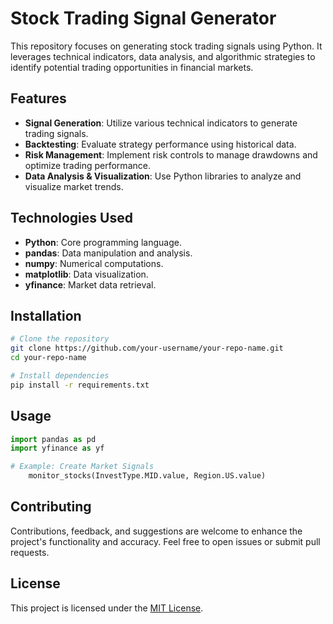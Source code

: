 # Stock Trading Signal Generator

This repository focuses on generating stock trading signals using Python. It leverages technical indicators, data analysis, and algorithmic strategies to identify potential trading opportunities in financial markets. 

## Features
- **Signal Generation**: Utilize various technical indicators to generate trading signals.
- **Backtesting**: Evaluate strategy performance using historical data.
- **Risk Management**: Implement risk controls to manage drawdowns and optimize trading performance.
- **Data Analysis & Visualization**: Use Python libraries to analyze and visualize market trends.

## Technologies Used
- **Python**: Core programming language.
- **pandas**: Data manipulation and analysis.
- **numpy**: Numerical computations.
- **matplotlib**: Data visualization.
- **yfinance**: Market data retrieval.

## Installation
```bash
# Clone the repository
git clone https://github.com/your-username/your-repo-name.git
cd your-repo-name

# Install dependencies
pip install -r requirements.txt
```

## Usage
```python
import pandas as pd
import yfinance as yf

# Example: Create Market Signals
    monitor_stocks(InvestType.MID.value, Region.US.value)

```

## Contributing
Contributions, feedback, and suggestions are welcome to enhance the project's functionality and accuracy. Feel free to open issues or submit pull requests.

## License
This project is licensed under the [MIT License](LICENSE).
